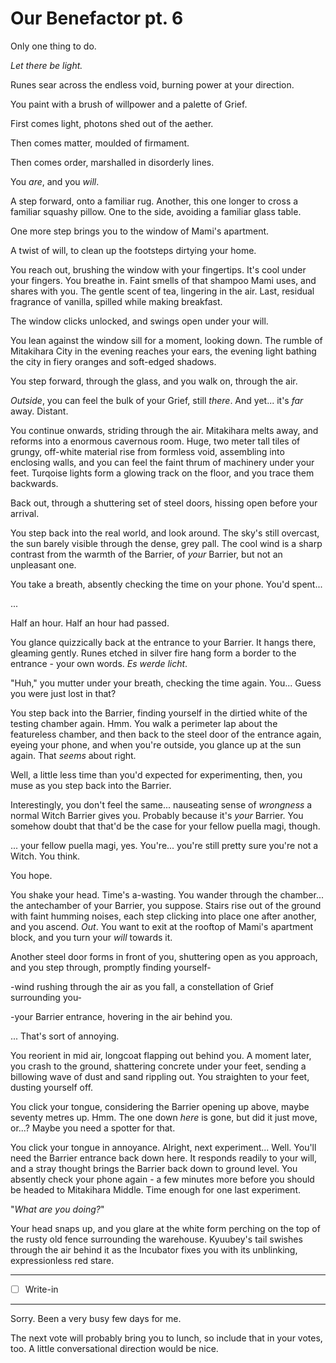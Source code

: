 # Our Benefactor pt. 6

Only one thing to do.

*Let there be light.*

Runes sear across the endless void, burning power at your direction.

You paint with a brush of willpower and a palette of Grief.

First comes light, photons shed out of the aether.

Then comes matter, moulded of firmament.

Then comes order, marshalled in disorderly lines.

You *are*, and you *will*.

A step forward, onto a familiar rug. Another, this one longer to cross a familiar squashy pillow. One to the side, avoiding a familiar glass table.

One more step brings you to the window of Mami's apartment.

A twist of will, to clean up the footsteps dirtying your home.

You reach out, brushing the window with your fingertips. It's cool under your fingers. You breathe in. Faint smells of that shampoo Mami uses, and shares with you. The gentle scent of tea, lingering in the air. Last, residual fragrance of vanilla, spilled while making breakfast.

The window clicks unlocked, and swings open under your will.

You lean against the window sill for a moment, looking down. The rumble of Mitakihara City in the evening reaches your ears, the evening light bathing the city in fiery oranges and soft-edged shadows.

You step forward, through the glass, and you walk on, through the air.

*Outside*, you can feel the bulk of your Grief, still *there*. And yet... it's *far* away. Distant.

You continue onwards, striding through the air. Mitakihara melts away, and reforms into a enormous cavernous room. Huge, two meter tall tiles of grungy, off-white material rise from formless void, assembling into enclosing walls, and you can feel the faint thrum of machinery under your feet. Turqoise lights form a glowing track on the floor, and you trace them backwards.

Back out, through a shuttering set of steel doors, hissing open before your arrival.

You step back into the real world, and look around. The sky's still overcast, the sun barely visible through the dense, grey pall. The cool wind is a sharp contrast from the warmth of the Barrier, of *your* Barrier, but not an unpleasant one.

You take a breath, absently checking the time on your phone. You'd spent...

...

Half an hour. Half an hour had passed.

You glance quizzically back at the entrance to your Barrier. It hangs there, gleaming gently. Runes etched in silver fire hang form a border to the entrance - your own words. *Es werde licht*.

"Huh," you mutter under your breath, checking the time again. You... Guess you were just lost in that?

You step back into the Barrier, finding yourself in the dirtied white of the testing chamber again. Hmm. You walk a perimeter lap about the featureless chamber, and then back to the steel door of the entrance again, eyeing your phone, and when you're outside, you glance up at the sun again. That *seems* about right.

Well, a little less time than you'd expected for experimenting, then, you muse as you step back into the Barrier.

Interestingly, you don't feel the same... nauseating sense of *wrongness* a normal Witch Barrier gives you. Probably because it's *your* Barrier. You somehow doubt that that'd be the case for your fellow puella magi, though.

... your fellow puella magi, yes. You're... you're still pretty sure you're not a Witch. You think.

You hope.

You shake your head. Time's a-wasting. You wander through the chamber... the antechamber of your Barrier, you suppose. Stairs rise out of the ground with faint humming noises, each step clicking into place one after another, and you ascend. *Out*. You want to exit at the rooftop of Mami's apartment block, and you turn your *will* towards it.

Another steel door forms in front of you, shuttering open as you approach, and you step through, promptly finding yourself-

\-wind rushing through the air as you fall, a constellation of Grief surrounding you-

\-your Barrier entrance, hovering in the air behind you.

... That's sort of annoying.

You reorient in mid air, longcoat flapping out behind you. A moment later, you crash to the ground, shattering concrete under your feet, sending a billowing wave of dust and sand rippling out. You straighten to your feet, dusting yourself off.

You click your tongue, considering the Barrier opening up above, maybe seventy metres up. Hmm. The one down *here* is gone, but did it just move, or...? Maybe you need a spotter for that.

You click your tongue in annoyance. Alright, next experiment... Well. You'll need the Barrier entrance back down here. It responds readily to your will, and a stray thought brings the Barrier back down to ground level. You absently check your phone again - a few minutes more before you should be headed to Mitakihara Middle. Time enough for one last experiment.

"*What are you doing?*"

Your head snaps up, and you glare at the white form perching on the top of the rusty old fence surrounding the warehouse. Kyuubey's tail swishes through the air behind it as the Incubator fixes you with its unblinking, expressionless red stare.

---

- [ ] Write-in

---

Sorry. Been a very busy few days for me.

The next vote will probably bring you to lunch, so include that in your votes, too. A little conversational direction would be nice.
